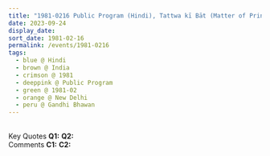 ```yaml
---
title: "1981-0216 Public Program (Hindi), Tattwa kī Bāt (Matter of Principle), Day 3, Gāndhī Bhawan, Delhi University, North Campus, GC Narang Road, Timarpur, New Delhi, India"
date: 2023-09-24
display_date: 
sort_date: 1981-02-16
permalink: /events/1981-0216
tags:
  - blue @ Hindi
  - brown @ India
  - crimson @ 1981
  - deeppink @ Public Program
  - green @ 1981-02
  - orange @ New Delhi
  - peru @ Gandhi Bhawan
---
```


<br>

<wave-list>
  <list-title color="DarkSeaGreen" width="55">Key Quotes</list-title>
  <list-item color="BlanchedAlmond" width="280"><b>Q1:</b> <i></i></list-item>
  <list-item color="Lavender" width="280"><b>Q2:</b> <i></i></list-item>
</wave-list>

<br>

<wave-list>
  <list-title color="DarkSeaGreen" width="55">Comments</list-title>
  <list-item color="BlanchedAlmond" width="280"><b>C1:</b> <i></i></list-item>
  <list-item color="Lavender" width="280"><b>C2:</b> <i></i></list-item>
</wave-list>